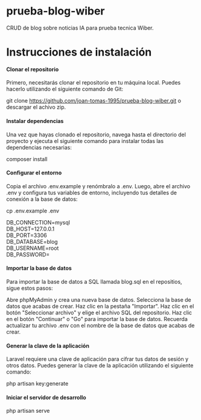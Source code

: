 # prueba-blog-wiber
CRUD de blog sobre noticias IA para prueba tecnica Wiber.

# Instrucciones de instalación
#### Clonar el repositorio

Primero, necesitarás clonar el repositorio en tu máquina local. Puedes hacerlo utilizando el siguiente comando de Git:

git clone https://github.com/joan-tomas-1995/prueba-blog-wiber.git
o descargar el achivo zip.


#### Instalar dependencias

Una vez que hayas clonado el repositorio, navega hasta el directorio del proyecto y ejecuta el siguiente comando para instalar todas las dependencias necesarias:


composer install

#### Configurar el entorno

Copia el archivo .env.example y renómbralo a .env. Luego, abre el archivo .env y configura tus variables de entorno, incluyendo tus detalles de conexión a la base de datos:


cp .env.example .env

DB_CONNECTION=mysql <br>
DB_HOST=127.0.0.1 <br>
DB_PORT=3306 <br>
DB_DATABASE=blog <br>
DB_USERNAME=root <br>
DB_PASSWORD= <br>

#### Importar la base de datos

Para importar la base de datos a SQL llamada blog.sql en el repositios, sigue estos pasos:

Abre phpMyAdmin y crea una nueva base de datos.
Selecciona la base de datos que acabas de crear.
Haz clic en la pestaña "Importar".
Haz clic en el botón "Seleccionar archivo" y elige el archivo SQL del repositorio.
Haz clic en el botón "Continuar" o "Go" para importar la base de datos.
Recuerda actualizar tu archivo .env con el nombre de la base de datos que acabas de crear.

#### Generar la clave de la aplicación



Laravel requiere una clave de aplicación para cifrar tus datos de sesión y otros datos. Puedes generar la clave de la aplicación utilizando el siguiente comando:

php artisan key:generate


#### Iniciar el servidor de desarrollo

php artisan serve
